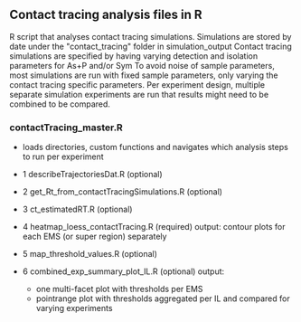 
## Contact tracing analysis files in R

R script that analyses contact tracing simulations.
Simulations are stored by date under the "contact_tracing" folder in simulation_output
Contact tracing simulations are specified by having varying detection and isolation parameters for As+P and/or Sym
To avoid noise of sample parameters, most simulations are run with fixed sample parameters, only varying the contact tracing specific parameters.
Per experiment design, multiple separate simulation experiments are run that results might need to be combined to be compared. 

### contactTracing_master.R
- loads directories, custom functions and navigates which analysis steps to run per experiment 

- 1 describeTrajectoriesDat.R  (optional)

- 2 get_Rt_from_contactTracingSimulations.R  (optional)

- 3 ct_estimatedRT.R (optional)

- 4 heatmap_loess_contactTracing.R (required)
	output: contour plots for each EMS (or super region) separately

- 5 map_threshold_values.R (optional)

- 6 combined_exp_summary_plot_IL.R  (optional)
	output: 
	- one multi-facet plot with thresholds per EMS  
	- pointrange plot with thresholds aggregated per IL and compared for varying experiments




